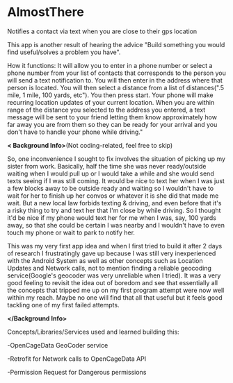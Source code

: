 # AlmostThere
Notifies a contact via text when you are close to their gps location

This app is another result of hearing the advice "Build something you would find useful/solves a problem you have".

How it functions: It will allow you to enter in a phone number or select a phone number from your list of contacts that corresponds to the person you will send a text notification to. You will then enter in the address where that person is located. You will then select a distance from a list of distances(".5 mile, 1 mile, 100 yards, etc"). You then press start. Your phone will make recurring location updates of your current location. When you are within range of the distance you selected to the address you entered, a text message will be sent to your friend letting them know approximately how far away you are from them so they can be ready for your arrival and you don't have to handle your phone while driving."

**< Background Info>**(Not coding-related, feel free to skip)

So, one inconvenience I sought to fix involves the situation of picking up my sister from work. Basically, half the time she was never ready/outside waiting when I would pull up or I would take a while and she would send texts seeing if I was still coming. It would be nice to text her when I was just a few blocks away to be outside ready and waiting so I wouldn't have to wait for her to finish up her convos or whatever it is she did that made me wait. But a new local law forbids texting & driving, and even before that it's a risky thing to try and text her that I'm close by while driving. So I thought it'd be nice if my phone would text her for me when I was, say, 100 yards away, so that she could be certain I was nearby and I wouldn't have to even touch my phone or wait to park to notify her. 

This was my very first app idea and when I first tried to build it after 2 days of research I frustratingly gave up because I was still very inexperienced with the Android System as well as other concepts such as Location Updates and Network calls, not to mention finding a reliable geocoding service(Google's geocoder was very unreliable when I tried). It was a very good feeling to revisit the idea out of boredom and see that essentially all the concepts that tripped me up on my first program attempt were now well within my reach. Maybe no one will find that all that useful but it feels good tackling one of my first failed attempts. 

**</Background Info>**

Concepts/Libraries/Services used and learned building this:

-OpenCageData GeoCoder service

-Retrofit for Network calls to OpenCageData API

-Permission Request for Dangerous permissions
